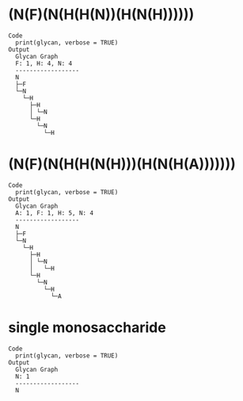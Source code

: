 # (N(F)(N(H(H(N))(H(N(H))))))

    Code
      print(glycan, verbose = TRUE)
    Output
      Glycan Graph
      F: 1, H: 4, N: 4
      ------------------
      N
      ├─F
      └─N
        └─H
          ├─H
          │ └─N
          └─H
            └─N
              └─H

# (N(F)(N(H(H(N(H)))(H(N(H(A)))))))

    Code
      print(glycan, verbose = TRUE)
    Output
      Glycan Graph
      A: 1, F: 1, H: 5, N: 4
      ------------------
      N
      ├─F
      └─N
        └─H
          ├─H
          │ └─N
          │   └─H
          └─H
            └─N
              └─H
                └─A

# single monosaccharide

    Code
      print(glycan, verbose = TRUE)
    Output
      Glycan Graph
      N: 1
      ------------------
      N

